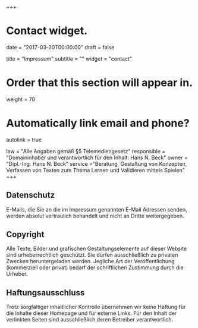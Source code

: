 +++
# Contact widget.

date = "2017-03-20T00:00:00"
draft = false

title = "Impressum"
subtitle = ""
widget = "contact"

# Order that this section will appear in.
weight = 70

# Automatically link email and phone?
autolink = true

law = "Alle Angaben gemäß §5 Telemediengesetz"
responsible = "Domaininhaber und verantwortlich für den Inhalt: Hans N. Beck"
owner = "Dipl.-Ing. Hans N. Beck"
service ="Beratung, Gestaltung von Konzepten, Verfassen von Texten zum Thema Lernen und Validieren mittels Spielen"
+++

## Datenschutz

E-Mails, die Sie an die im Impressum genannten E-Mail Adressen senden, werden absolut vertraulich behandelt und nicht an Dritte weitergegeben.

## Copyright

Alle Texte, Bilder und grafischen Gestaltungselemente auf dieser Website sind urheberrechtlich geschützt. Sie dürfen ausschließlich zu privaten Zwecken heruntergeladen werden. Jegliche Art der Veröffentlichung (kommerziell oder privat) bedarf der schriftlichen Zustimmung durch die Urheber.

## Haftungsausschluss

Trotz sorgfältiger inhaltlicher Kontrolle übernehmen wir keine Haftung für die Inhalte dieser Homepage und für externe Links. Für den Inhalt der verlinkten Seiten sind ausschließlich deren Betreiber verantwortlich.
